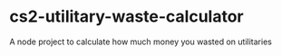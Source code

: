 # cs2-utilitary-waste-calculator
A node project to calculate how much money you wasted on utilitaries
